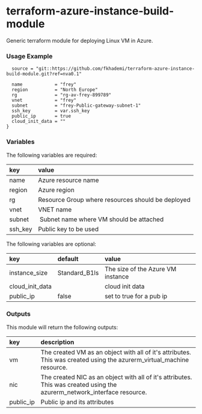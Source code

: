 # terraform-azure-instance-build-module
Generic terraform module for deploying Linux VM in Azure. 

### Usage Example
```
  source = "git::https://github.com/fkhademi/terraform-azure-instance-build-module.git?ref=nva0.1"

  name            = "frey"
  region          = "North Europe"
  rg              = "rg-av-frey-899789"
  vnet            = "frey"
  subnet          = "frey-Public-gateway-subnet-1"
  ssh_key         = var.ssh_key
  public_ip       = true
  cloud_init_data = ""
}

```

### Variables
The following variables are required:

key | value
:--- | :---
name | Azure resource name
region | Azure region
rg | Resource Group where resources should be deployed
vnet | VNET name
subnet | Subnet name where VM should be attached
ssh_key | Public key to be used

The following variables are optional:

key | default | value 
:---|:---|:---
instance_size | Standard_B1ls | The size of the Azure VM instance
cloud_init_data | | cloud init data
public_ip | false | set to true for a pub ip

### Outputs
This module will return the following outputs:

key | description
:---|:---
vm | The created VM as an object with all of it's attributes. This was created using the azurerm_virtual_machine resource.
nic | The created NIC as an object with all of it's attributes. This was created using the azurerm_network_interface resource.
public_ip | Public ip and its attributes